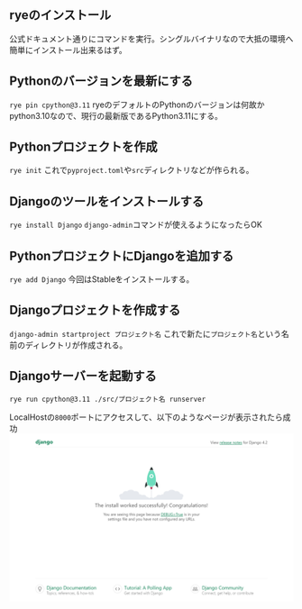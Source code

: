## ryeのインストール
公式ドキュメント通りにコマンドを実行。シングルバイナリなので大抵の環境へ簡単にインストール出来るはず。

## Pythonのバージョンを最新にする
`rye pin cpython@3.11`
ryeのデフォルトのPythonのバージョンは何故かpython3.10なので、現行の最新版であるPython3.11にする。

## Pythonプロジェクトを作成
`rye init`
これで`pyproject.toml`や`src`ディレクトリなどが作られる。

## Djangoのツールをインストールする
`rye install Django`
`django-admin`コマンドが使えるようになったらOK

## PythonプロジェクトにDjangoを追加する
`rye add Django`
今回はStableをインストールする。

## Djangoプロジェクトを作成する
`django-admin startproject プロジェクト名`
これで新たに`プロジェクト名`という名前のディレクトリが作成される。

## Djangoサーバーを起動する
`rye run cpython@3.11 ./src/プロジェクト名 runserver`

LocalHostの`8000`ポートにアクセスして、以下のようなページが表示されたら成功
![](../imgs/Pasted%20image%2020231010100011.png)